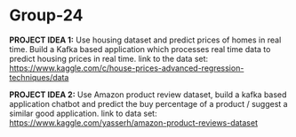 # Group-24

**PROJECT IDEA 1:**
Use housing dataset and predict prices of homes in real time. Build a Kafka based application which processes real time data to predict housing prices in real time.
link to the data set: https://www.kaggle.com/c/house-prices-advanced-regression-techniques/data

**PROJECT IDEA 2:**
Use Amazon product review dataset, build a kafka based application chatbot and predict the buy percentage of a product / suggest a similar good application.
link to data set: https://www.kaggle.com/yasserh/amazon-product-reviews-dataset
